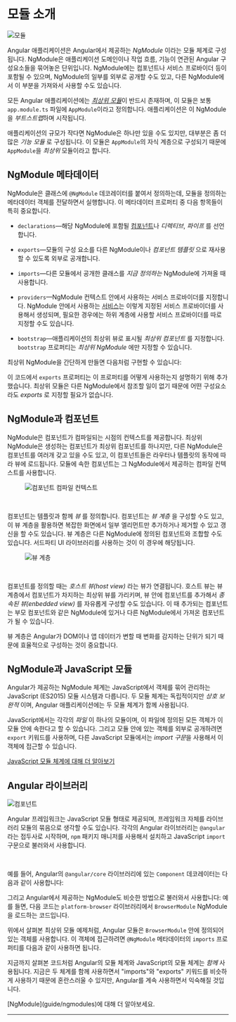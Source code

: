 <!--
# Introduction to modules
-->
# 모듈 소개

<!--
<img src="generated/images/guide/architecture/module.png" alt="Module" class="left">
-->
<img src="generated/images/guide/architecture/module.png" alt="모듈" class="left">

<!--
Angular apps are modular and Angular has its own modularity system called _NgModules_. An NgModule is a container for a cohesive block of code dedicated to an application domain, a workflow, or a closely related set of capabilities. It can contain components, service providers, and other code files whose scope is defined by the containing NgModule. It can import functionality that is exported from other NgModules, and export selected functionality for use by other NgModules.
-->
Angular 애플리케이션은 Angular에서 제공하는 _NgModule_ 이라는 모듈 체계로 구성됩니다. NgModule은 애플리케이션 도메인이나 작업 흐름, 기능이 연관된 Angular 구성요소들을 묶어놓은 단위입니다. NgModule에는 컴포넌트나 서비스 프로바이더 등이 포함될 수 있으며, NgModule의 일부를 외부로 공개할 수도 있고, 다른 NgModule에서 이 부분을 가져와서 사용할 수도 있습니다.

<!--
Every Angular app has at least one NgModule class, [the _root module_](guide/bootstrapping), which is conventionally named `AppModule` and resides in a file named `app.module.ts`. You launch your app by *bootstrapping* the root NgModule.
-->
모든 Angular 애플리케이션에는 [_최상위 모듈_](guide/bootstrapping)이 반드시 존재하며, 이 모듈은 보통 `app.module.ts` 파일에 `AppModule`이라고 정의합니다. 애플리케이션은 이 NgModule을 *부트스트랩*하며 시작됩니다.

<!--
While a small application might have only one NgModule, most apps have many more _feature modules_. The _root_ NgModule for an app is so named because it can include child NgModules in a hierarchy of any depth.
-->
애플리케이션의 규모가 작다면 NgModule은 하나만 있을 수도 있지만, 대부분은 좀 더 많은 _기능 모듈_ 로 구성됩니다. 이 모듈은 `AppModule`의 자식 계층으로 구성되기 때문에 `AppModule`을 _최상위_ 모듈이라고 합니다.

<!--
## NgModule metadata
-->
## NgModule 메타데이터

<!--
An NgModule is defined as a class decorated with `@NgModule`. The `@NgModule` decorator is a function that takes a single metadata object, whose properties describe the module. The most important properties are as follows.
-->
NgModule은 클래스에 `@NgModule` 데코레이터를 붙여서 정의하는데, 모듈을 정의하는 메타데이터 객체를 전달하면서 실행합니다. 이 메타데이터 프로퍼티 중 다음 항목들이 특히 중요합니다.

<!--
* `declarations`&mdash;The [components](guide/architecture-components), _directives_, and _pipes_ that belong to this NgModule.
-->
* `declarations`&mdash;해당 NgModule에 포함될 [컴포넌트](guide/architecture-components)나 _디렉티브_, _파이프_ 를 선언합니다.

<!--
* `exports`&mdash;The subset of declarations that should be visible and usable in the _component templates_ of other NgModules.
-->
* `exports`&mdash;모듈의 구성 요소를 다른 NgModule이나 _컴포넌트 템플릿_ 으로 재사용할 수 있도록 외부로 공개합니다.

<!--
* `imports`&mdash;Other modules whose exported classes are needed by component templates declared in _this_ NgModule.
-->
* `imports`&mdash;다른 모듈에서 공개한 클래스를 _지금 정의하는_ NgModule에 가져올 때 사용합니다.

<!--
* `providers`&mdash;Creators of [services](guide/architecture-services) that this NgModule contributes to the global collection of services; they become accessible in all parts of the app. (You can also specify providers at the component level, which is often preferred.)
-->
* `providers`&mdash;NgModule 컨텍스트 안에서 사용하는 서비스 프로바이더를 지정합니다. NgModule 안에서 사용하는 [서비스](guide/architecture-services)는 이렇게 지정된 서비스 프로바이더를 사용해서 생성되며, 필요한 경우에는 하위 계층에 사용할 서비스 프로바이더를 따로 지정할 수도 있습니다.

<!--
* `bootstrap`&mdash;The main application view, called the _root component_, which hosts all other app views. Only the _root NgModule_ should set this `bootstrap` property.
-->
* `bootstrap`&mdash;애플리케이션의 최상위 뷰로 표시될 _최상위 컴포넌트_ 를 지정합니다. `bootstrap` 프로퍼티는 _최상위 NgModule_ 에만 지정할 수 있습니다.

<!--
Here's a simple root NgModule definition:
-->
최상위 NgModule을 간단하게 만들면 다음처럼 구현할 수 있습니다:

<code-example path="architecture/src/app/mini-app.ts" region="module" title="src/app/app.module.ts" linenums="false"></code-example>

<div class="alert is-helpful">

<!--
  The `export` of `AppComponent` is just to show how to export; it isn't actually necessary in this example. A root NgModule has no reason to _export_ anything because other modules don't need to _import_ the root NgModule.
-->
  이 코드에서 `exports` 프로퍼티는 이 프로퍼티를 어떻게 사용하는지 설명하기 위해 추가했습니다. 최상위 모듈은 다른 NgModule에서 참조할 일이 없기 때문에 어떤 구성요소라도 _exports_ 로 지정할 필요가 없습니다.

</div>

<!--
## NgModules and components
-->
## NgModule과 컴포넌트

<!--
NgModules provide a _compilation context_ for their components. A root NgModule always has a root component that is created during bootstrap, but any NgModule can include any number of additional components, which can be loaded through the router or created through the template. The components that belong to an NgModule share a compilation context.
-->
NgModule은 컴포넌트가 컴파일되는 시점의 컨텍스트를 제공합니다. 최상위 NgModule은 생성하는 컴포넌트가 최상위 컴포넌트를 하나지만, 다른 NgModule은 컴포넌트를 여러개 갖고 있을 수도 있고, 이 컴포넌트들은 라우터나 템플릿의 동작에 따라 뷰에 로드됩니다. 모듈에 속한 컴포넌트는 그 NgModule에서 제공하는 컴파일 컨텍스트를 사용합니다.

<figure>

<!--
<img src="generated/images/guide/architecture/compilation-context.png" alt="Component compilation context" class="left">
-->
<img src="generated/images/guide/architecture/compilation-context.png" alt="컴포넌트 컴파일 컨텍스트" class="left">

</figure>

<br class="clear">

<!--
A component and its template together define a _view_. A component can contain a _view hierarchy_, which allows you to define arbitrarily complex areas of the screen that can be created, modified, and destroyed as a unit. A view hierarchy can mix views defined in components that belong to different NgModules. This is often the case, especially for UI libraries.
-->
컴포넌트는 템플릿과 함께 _뷰_ 를 정의합니다. 컴포넌트는 _뷰 계층_ 을 구성할 수도 있고, 이 뷰 계층을 활용하면 복잡한 화면에서 일부 엘리먼트만 추가하거나 제거할 수 있고 갱신을 할 수도 있습니다. 뷰 계층은 다른 NgModule에 정의된 컴포넌트와 조합할 수도 있습니다. 서드파티 UI 라이브러리를 사용하는 것이 이 경우에 해당됩니다.

<figure>

<!--
<img src="generated/images/guide/architecture/view-hierarchy.png" alt="View hierarchy" class="left">
-->
<img src="generated/images/guide/architecture/view-hierarchy.png" alt="뷰 계층" class="left">

</figure>

<br class="clear">

<!--
When you create a component, it is associated directly with a single view, called the _host view_. The host view can be the root of a view hierarchy, which can contain _embedded views_, which are in turn the host views of other components. Those components can be in the same NgModule, or can be imported from other NgModules. Views in the tree can be nested to any depth.
-->
컴포넌트를 정의할 때는 _호스트 뷰(host view)_ 라는 뷰가 연결됩니다. 호스트 뷰는 뷰 계층에서 컴포넌트가 차지하는 최상위 뷰를 가리키며, 뷰 안에 컴포넌트를 추가해서 _종속된 뷰(enbedded view)_ 를 자유롭게 구성할 수도 있습니다. 이 때 추가되는 컴포넌트는 부모 컴포넌트와 같은 NgModule에 있거나 다른 NgModule에서 가져온 컴포넌트가 될 수 있습니다.

<div class="alert is-helpful">
  <!--
    The hierarchical structure of views is a key factor in the way Angular detects and responds to changes in the DOM and app data. 
	-->
	뷰 계층은 Angular가 DOM이나 앱 데이터가 변할 때 변화를 감지하는 단위가 되기 때문에 효율적으로 구성하는 것이 중요합니다.
</div>

<!--
## NgModules and JavaScript modules
-->
## NgModule과 JavaScript 모듈

<!--
The NgModule system is different from and unrelated to the JavaScript (ES2015) module system for managing collections of JavaScript objects. These are two different and _complementary_ module systems. You can use them both to write your apps.
-->
Angular가 제공하는 NgModule 체계는 JavaScript에서 객체를 묶어 관리하는 JavaScript (ES2015) 모듈 시스템과 다릅니다. 두 모듈 체계는 독립적이지만 _상호 보완적_ 이며, Angular 애플리케이션에는 두 모듈 체계가 함께 사용됩니다.

<!--
In JavaScript each _file_ is a module and all objects defined in the file belong to that module.
The module declares some objects to be public by marking them with the `export` key word.
Other JavaScript modules use *import statements* to access public objects from other modules.
-->
JavaScript에서는 각각의 _파일_ 이 하나의 모듈이며, 이 파일에 정의된 모든 객체가 이 모듈 안에 속한다고 할 수 있습니다.
그리고 모듈 안에 있는 객체를 외부로 공개하려면 `export` 키워드를 사용하며, 다른 JavaScript 모듈에서는 *import 구문*을 사용해서 이 객체에 접근할 수 있습니다.

<code-example path="architecture/src/app/app.module.ts" region="imports" linenums="false"></code-example>

<code-example path="architecture/src/app/app.module.ts" region="export" linenums="false"></code-example>

<div class="alert is-helpful">
<!--
  <a href="http://exploringjs.com/es6/ch_modules.html">Learn more about the JavaScript module system on the web.</a>
-->
  <a href="http://exploringjs.com/es6/ch_modules.html">JavaScript 모듈 체계에 대해 더 알아보기</a>
</div>

<!--
## Angular libraries
-->
## Angular 라이브러리

<!--
<img src="generated/images/guide/architecture/library-module.png" alt="Component" class="left">
-->
<img src="generated/images/guide/architecture/library-module.png" alt="컴포넌트" class="left">

<!--
Angular ships as a collection of JavaScript modules. You can think of them as library modules. Each Angular library name begins with the `@angular` prefix. Install them with the `npm` package manager and import parts of them with JavaScript `import` statements.
-->
Angular 프레임워크는 JavaScript 모듈 형태로 제공되며, 프레임워크 자체를 라이브러리 모듈의 묶음으로 생각할 수도 있습니다. 각각의 Angular 라이브러리는 `@angular`라는 접두사로 시작하며, `npm` 패키지 매니저를 사용해서 설치하고 JavaScript `import` 구문으로 불러와서 사용합니다.

<br class="clear">

<!--
For example, import Angular's `Component` decorator from the `@angular/core` library like this:
-->
예를 들어, Angular의 `@angular/core` 라이브러리에 있는 `Component` 데코레이터는 다음과 같이 사용합니다:

<code-example path="architecture/src/app/app.component.ts" region="import" linenums="false"></code-example>

<!--
You also import NgModules from Angular _libraries_ using JavaScript import statements. 
For example, the following code imports the `BrowserModule` NgModule from the `platform-browser` library:
-->
그리고 Angular에서 제공하는 NgModule도 비슷한 방법으로 불러와서 사용합니다:
예를 들면, 다음 코드는 `platform-browser` 라이브러리에서 `BrowserModule` NgModule을 로드하는 코드입니다.

<code-example path="architecture/src/app/mini-app.ts" region="import-browser-module" linenums="false"></code-example>

<!--
In the example of the simple root module above, the application module needs material from within the `BrowserModule`. To access that material, add it to the `@NgModule` metadata `imports` like this.
-->
위에서 살펴본 최상위 모듈 예제처럼, Angular 모듈은 `BrowserModule` 안에 정의되어 있는 객체를 사용합니다. 이 객체에 접근하려면 `@NgModule` 메타데이터의 `imports` 프로퍼티를 다음과 같이 사용하면 됩니다.

<code-example path="architecture/src/app/mini-app.ts" region="ngmodule-imports" linenums="false"></code-example>

<!--
In this way you're using both the Angular and JavaScript module systems _together_. Although it's easy to confuse the two systems, which share the common vocabulary of "imports" and "exports", you will become familiar with the different contexts in which they are used.
-->
지금까지 살펴본 코드처럼 Angular의 모듈 체계와 JavaScript의 모듈 체계는 _함께_ 사용됩니다. 지금은 두 체계를 함께 사용하면서 "imports"와 "exports" 키워드를 비슷하게 사용하기 때문에 혼란스러울 수 있지만, Angular를 계속 사용하면서 익숙해질 것입니다.

<div class="alert is-helpful">
<!--
  Learn more from the [NgModules](guide/ngmodules) page.
-->
  [NgModule](guide/ngmodules)에 대해 더 알아보세요.

</div>

<hr/>
